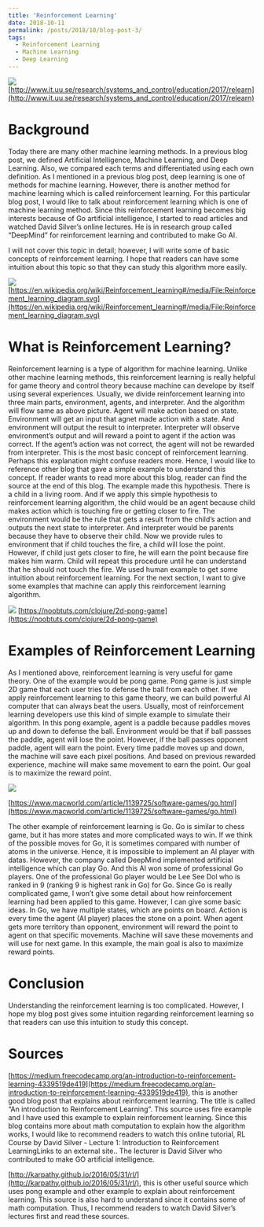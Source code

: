 ```yaml
---
title: 'Reinforcement Learning'
date: 2018-10-11
permalink: /posts/2018/10/blog-post-3/
tags:
  - Reinforcement Learning
  - Machine Learning
  - Deep Learning
---
```


![](http://www.it.uu.se/research/systems_and_control/education/2017/relearn/RL.png)
[http://www.it.uu.se/research/systems_and_control/education/2017/relearn](http://www.it.uu.se/research/systems_and_control/education/2017/relearn)

Background
======
Today there are many other machine learning methods. In a previous blog post, we defined Artificial Intelligence, Machine Learning, and Deep Learning. Also, we compared each terms and differentiated using each own definition. As I mentioned in a previous blog post, deep learning is one of methods for machine learning. However, there is another method for machine learning which is called reinforcement learning. For this particular blog post, I would like to talk about reinforcement learning which is one of machine learning method. Since this reinforcement learning becomes big interests because of Go artificial intelligence, I started to read articles and watched David Silver’s online lectures. He is in research group called “DeepMind” for reinforcement learning and contributed to make Go AI.

I will not cover this topic in detail; however, I will write some of basic concepts of reinforcement learning. I hope that readers can have some intuition about this topic so that they can study this algorithm more easily.

![](https://upload.wikimedia.org/wikipedia/commons/1/1b/Reinforcement_learning_diagram.svg)
[https://en.wikipedia.org/wiki/Reinforcement_learning#/media/File:Reinforcement_learning_diagram.svg](https://en.wikipedia.org/wiki/Reinforcement_learning#/media/File:Reinforcement_learning_diagram.svg)

What is Reinforcement Learning?
======
Reinforcement learning is a type of algorithm for machine learning. Unlike other machine learning methods, this reinforcement learning is really helpful for game theory and control theory because machine can develope by itself using several experiences. Usually, we divide reinforcement learning into three main parts, environment, agents, and interpreter. And the algorithm will flow same as above picture. Agent will make action based on state. Environment will get an input that agnet made action with a state. And environment will output the result to interpreter. Interpreter will observe environment’s output and will reward a point to agent if the action was correct. If the agent’s action was not correct, the agent will not be rewarded from interpreter. This is the most basic concept of reinforcement learning. Perhaps this explanation might confuse readers more. Hence, I would like to reference other blog that gave a simple example to understand this concept. If reader wants to read more about this blog, reader can find the source at the end of this blog. The example made this hypothesis. There is a child in a living room. And if we apply this simple hypothesis to reinforcement learning algorithm, the child would be an agent because child makes action which is touching fire or getting closer to fire. The environment would be the rule that gets a result from the child’s action and outputs the next state to interpreter. And interpreter would be parents because they have to observe their child. Now we provide rules to environment that if child touches the fire, a child will lose the point. However, if child just gets closer to fire, he will earn the point because fire makes him warm. Child will repeat this procedure until he can understand that he should not touch the fire. We used human example to get some intuition about reinforcement learning. For the next section, I want to give some examples that machine can apply this reinforcement learning algorithm.

![](https://noobtuts.com/content/clojure/2d-pong-game/preview.png)
[https://noobtuts.com/clojure/2d-pong-game](https://noobtuts.com/clojure/2d-pong-game)

Examples of Reinforcement Learning
======
As I mentioned above, reinforcement learning is very useful for game theory. One of the example would be pong game. Pong game is just simple 2D game that each user tries to defense the ball from each other. If we apply reinforcement learning to this game theory, we can build powerful AI computer that can always beat the users. Usually, most of reinforcement learning developers use this kind of simple example to simulate their algorithm. In this pong example, agent is a paddle because paddles moves up and down to defense the ball. Environment would be that if ball passses the paddle, agent will lose the point. However, if the ball passes opponent paddle, agent will earn the point. Every time paddle moves up and down, the machine will save each pixel positions. And based on previous rewarded experience, machine will make same movement to earn the point. Our goal is to maximize the reward point.

![](https://images.techhive.com/images/article/2012/09/go-game-thum-100003992-large.jpg)

[https://www.macworld.com/article/1139725/software-games/go.html](https://www.macworld.com/article/1139725/software-games/go.html)

The other example of reinforcement learning is Go. Go is similar to chess game, but it has more states and more complicated ways to win. If we think of the possible moves for Go, it is sometimes compared with number of atoms in the universe. Hence, it is impossible to implement an AI player with datas. However, the company called DeepMind implemented artificial intelligence which can play Go. And this AI won some of professional Go players. One of the professional Go player would be Lee See Dol who is ranked in 9 (ranking 9 is highest rank in Go) for Go. Since Go is really complicated game, I won’t give some detail about how reinforcement learning had been applied to this game. However, I can give some basic ideas. In Go, we have multiple states, which are points on board. Action is every time the agent (AI player) places the stone on a point. When agent gets more territory than opponent, environment will reward the point to agent on that specific movements. Machine will save these movements and will use for next game. In this example, the main goal is also to maximize reward points.

Conclusion
======
Understanding the reinforcement learning is too complicated. However, I hope my blog post gives some intuition regarding reinforcement learning so that readers can use this intuition to study this concept.

Sources
======
[https://medium.freecodecamp.org/an-introduction-to-reinforcement-learning-4339519de419](https://medium.freecodecamp.org/an-introduction-to-reinforcement-learning-4339519de419), this is another good blog post that explains about reinforcement learning. The title is called “An introduction to Reinforcement Learning”. This source uses fire example and I have used this example to explain reinforcement learning. Since this blog contains more about math computation to explain how the algorithm works, I would like to recommend readers to watch this online tutorial, RL Course by David Silver - Lecture 1: Introduction to Reinforcement LearningLinks to an external site.. The lecturer is David Silver who contributed to make GO artificial intelligence.

[http://karpathy.github.io/2016/05/31/rl/](http://karpathy.github.io/2016/05/31/rl/), this is other useful source which uses pong example and other example to explain about reinforcement learning. This source is also hard to understand since it contains some of math computation. Thus, I recommend readers to watch David Silver’s lectures first and read these sources.
